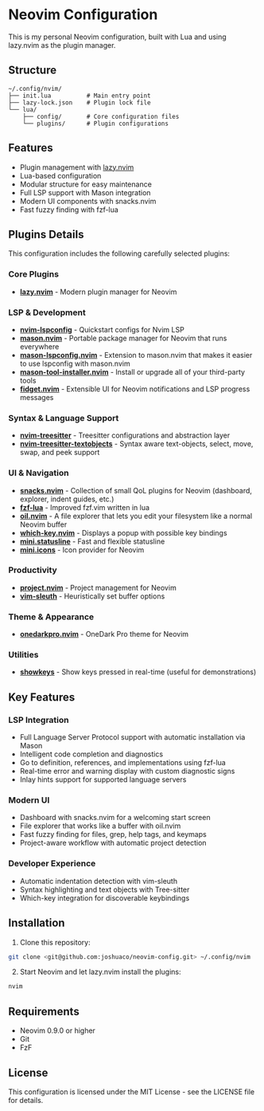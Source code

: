 # Neovim Configuration

This is my personal Neovim configuration, built with Lua and using lazy.nvim as the plugin manager.

## Structure

```
~/.config/nvim/
├── init.lua          # Main entry point
├── lazy-lock.json    # Plugin lock file
└── lua/
    ├── config/       # Core configuration files
    └── plugins/      # Plugin configurations
```

## Features

- Plugin management with [lazy.nvim](https://github.com/folke/lazy.nvim)
- Lua-based configuration
- Modular structure for easy maintenance
- Full LSP support with Mason integration
- Modern UI components with snacks.nvim
- Fast fuzzy finding with fzf-lua

## Plugins Details

This configuration includes the following carefully selected plugins:

### Core Plugins
- **[lazy.nvim](https://github.com/folke/lazy.nvim)** - Modern plugin manager for Neovim

### LSP & Development
- **[nvim-lspconfig](https://github.com/neovim/nvim-lspconfig)** - Quickstart configs for Nvim LSP
- **[mason.nvim](https://github.com/mason-org/mason.nvim)** - Portable package manager for Neovim that runs everywhere
- **[mason-lspconfig.nvim](https://github.com/mason-org/mason-lspconfig.nvim)** - Extension to mason.nvim that makes it easier to use lspconfig with mason.nvim
- **[mason-tool-installer.nvim](https://github.com/WhoIsSethDaniel/mason-tool-installer.nvim)** - Install or upgrade all of your third-party tools
- **[fidget.nvim](https://github.com/j-hui/fidget.nvim)** - Extensible UI for Neovim notifications and LSP progress messages

### Syntax & Language Support
- **[nvim-treesitter](https://github.com/nvim-treesitter/nvim-treesitter)** - Treesitter configurations and abstraction layer
- **[nvim-treesitter-textobjects](https://github.com/nvim-treesitter/nvim-treesitter-textobjects)** - Syntax aware text-objects, select, move, swap, and peek support

### UI & Navigation
- **[snacks.nvim](https://github.com/folke/snacks.nvim)** - Collection of small QoL plugins for Neovim (dashboard, explorer, indent guides, etc.)
- **[fzf-lua](https://github.com/ibhagwan/fzf-lua)** - Improved fzf.vim written in lua
- **[oil.nvim](https://github.com/stevearc/oil.nvim)** - A file explorer that lets you edit your filesystem like a normal Neovim buffer
- **[which-key.nvim](https://github.com/folke/which-key.nvim)** - Displays a popup with possible key bindings
- **[mini.statusline](https://github.com/echasnovski/mini.statusline)** - Fast and flexible statusline
- **[mini.icons](https://github.com/echasnovski/mini.icons)** - Icon provider for Neovim

### Productivity
- **[project.nvim](https://github.com/ahmedkhalf/project.nvim)** - Project management for Neovim
- **[vim-sleuth](https://github.com/tpope/vim-sleuth)** - Heuristically set buffer options

### Theme & Appearance
- **[onedarkpro.nvim](https://github.com/olimorris/onedarkpro.nvim)** - OneDark Pro theme for Neovim

### Utilities
- **[showkeys](https://github.com/nvzone/showkeys)** - Show keys pressed in real-time (useful for demonstrations)

## Key Features

### LSP Integration
- Full Language Server Protocol support with automatic installation via Mason
- Intelligent code completion and diagnostics
- Go to definition, references, and implementations using fzf-lua
- Real-time error and warning display with custom diagnostic signs
- Inlay hints support for supported language servers

### Modern UI
- Dashboard with snacks.nvim for a welcoming start screen
- File explorer that works like a buffer with oil.nvim
- Fast fuzzy finding for files, grep, help tags, and keymaps
- Project-aware workflow with automatic project detection

### Developer Experience
- Automatic indentation detection with vim-sleuth
- Syntax highlighting and text objects with Tree-sitter
- Which-key integration for discoverable keybindings

## Installation

1. Clone this repository:
```bash
git clone <git@github.com:joshuaco/neovim-config.git> ~/.config/nvim
```

2. Start Neovim and let lazy.nvim install the plugins:
```bash
nvim
```

## Requirements

- Neovim 0.9.0 or higher
- Git
- FzF

## License

This configuration is licensed under the MIT License - see the LICENSE file for details. 